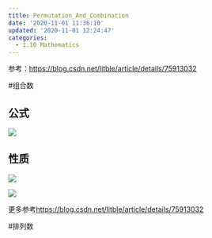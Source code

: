 ```yaml
---
title: Permutation_And_Combination
date: '2020-11-01 11:36:10'
updated: '2020-11-01 12:24:47'
categories:
  - 1.10 Mathematics
---
```

参考：<https://blog.csdn.net/litble/article/details/75913032>

#组合数

## 公式

![](combination_number_formula1.png)

## 性质

![](combination_number_formula2.png)

![](combination_number_formula3.png)

更多参考<https://blog.csdn.net/litble/article/details/75913032>

#排列数
